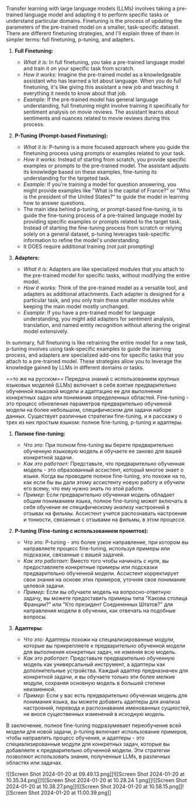 Transfer learning with large language models (LLMs) involves taking a pre-trained language model and adapting it to perform specific tasks or understand particular domains. Finetuning is the process of updating the parameters of the pre-trained model on a smaller, task-specific dataset. There are different finetuning strategies, and I'll explain three of them in simpler terms: full finetuning, p-tuning, and adapters.

1. **Full Finetuning:**

    - _What it is:_ In full finetuning, you take a pre-trained language model and train it on your specific task from scratch.
    - _How it works:_ Imagine the pre-trained model as a knowledgeable assistant who has learned a lot about language. When you do full finetuning, it's like giving this assistant a new job and teaching it everything it needs to know about that job.
    - _Example:_ If the pre-trained model has general language understanding, full finetuning might involve training it specifically for sentiment analysis on movie reviews. The assistant learns about sentiments and nuances related to movie reviews during this process.
2. **P-Tuning (Prompt-based Finetuning):**
    
    - _What it is:_ P-tuning is a more focused approach where you guide the finetuning process using prompts or examples related to your task.
    - _How it works:_ Instead of starting from scratch, you provide specific examples or prompts to the pre-trained model. The assistant adjusts its knowledge based on these examples, fine-tuning its understanding for the targeted task.
    - _Example:_ If you're training a model for question answering, you might provide examples like "What is the capital of France?" or "Who is the president of the United States?" to guide the model in learning how to answer questions.
    - The main idea behind p-tuning, or prompt-based fine-tuning, is to guide the fine-tuning process of a pre-trained language model by providing specific examples or prompts related to the target task. Instead of starting the fine-tuning process from scratch or relying solely on a general dataset, p-tuning leverages task-specific information to refine the model's understanding.
    - It DOES require additional training (not just prompting)
1. **Adapters:**
    
    - _What it is:_ Adapters are like specialized modules that you attach to the pre-trained model for specific tasks, without modifying the entire model.
    - _How it works:_ Think of the pre-trained model as a versatile tool, and adapters as additional attachments. Each adapter is designed for a particular task, and you only train these smaller modules while keeping the main model mostly unchanged.
    - _Example:_ If you have a pre-trained model for language understanding, you might add adapters for sentiment analysis, translation, and named entity recognition without altering the original model extensively.

In summary, full finetuning is like retraining the entire model for a new task, p-tuning involves using task-specific examples to guide the learning process, and adapters are specialized add-ons for specific tasks that you attach to a pre-trained model. These strategies allow you to leverage the knowledge gained by LLMs in different domains or tasks.

==то же на русском==
Передача знаний с использованием крупных языковых моделей (LLMs) включает в себя взятие предварительно обученной языковой модели и адаптацию ее для выполнения конкретных задач или понимания определенных областей. Fine-tuning - это процесс обновления параметров предварительно обученной модели на более небольшом, специфическом для задачи наборе данных. Существует различные стратегии fine-tuning, и я расскажу о трех из них простым языком: полное fine-tuning, p-tuning и адаптеры.

1. **Полное fine-tuning:**
    
    - _Что это:_ При полном fine-tuning вы берете предварительно обученную языковую модель и обучаете ее заново для вашей конкретной задачи.
    - _Как это работает:_ Представьте, что предварительно обученная модель - это образованный ассистент, который многое знает о языке. Когда вы проводите полное fine-tuning, это похоже на то, как если бы вы дали этому ассистенту новую работу и обучили его всему, что ему нужно знать по этой работе.
    - _Пример:_ Если предварительно обученная модель обладает общим пониманием языка, полное fine-tuning может включать в себя обучение ее специфическому анализу настроений в отзывах на фильмы. Ассистент учится распознавать настроения и тонкости, связанные с отзывами на фильмы, в этом процессе.
2. **P-tuning (Fine-tuning с использованием промптов):**
    
    - _Что это:_ P-tuning - это более узкое направление, при котором вы направляете процесс fine-tuning, используя примеры или подсказки, связанные с вашей задачей.
    - _Как это работает:_ Вместо того чтобы начинать с нуля, вы предоставляете конкретные примеры или подсказки предварительно обученной модели. Ассистент корректирует свои знания на основе этих примеров, уточняя свое понимание целевой задачи.
    - _Пример:_ Если вы обучаете модель на вопросно-ответную задачу, вы можете предоставить примеры типа "Какова столица Франции?" или "Кто президент Соединенных Штатов?" для направления модели в обучении, как отвечать на подобные вопросы.
3. **Адаптеры:**
    
    - _Что это:_ Адаптеры похожи на специализированные модули, которые вы прикрепляете к предварительно обученной модели для выполнения конкретных задач, не изменяя всю модель.
    - _Как это работает:_ Представьте предварительно обученную модель как универсальный инструмент, а адаптеры как дополнительные устройства. Каждый адаптер предназначен для конкретной задачи, и вы обучаете только эти более мелкие модули, сохраняя основную модель в большей степени неизменной.
    - _Пример:_ Если у вас есть предварительно обученная модель для понимания языка, вы можете добавить адаптеры для анализа настроений, перевода и распознавания именованных сущностей, не внося существенных изменений в исходную модель.

В заключение, полное fine-tuning подразумевает переобучение всей модели для новой задачи, p-tuning включает использование примеров, чтобы направлять процесс обучения, и адаптеры - это специализированные модули для конкретных задач, которые вы добавляете к предварительно обученной модели. Эти стратегии позволяют использовать знания, полученные LLMs, в различных областях или задачах.

![[Screen Shot 2024-01-20 at 09.49.13.png]]![[Screen Shot 2024-01-20 at 10.35.34.png]]![[Screen Shot 2024-01-20 at 10.28.24 1.png]]![[Screen Shot 2024-01-20 at 10.38.27.png]]![[Screen Shot 2024-01-20 at 10.58.15.png]]![[Screen Shot 2024-01-20 at 11.00.39.png]]